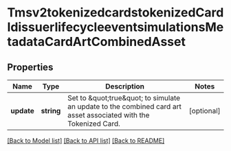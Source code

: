 # Tmsv2tokenizedcardstokenizedCardIdissuerlifecycleeventsimulationsMetadataCardArtCombinedAsset

## Properties
Name | Type | Description | Notes
------------ | ------------- | ------------- | -------------
**update** | **string** | Set to \&quot;true\&quot; to simulate an update to the combined card art asset associated with the Tokenized Card. | [optional] 

[[Back to Model list]](../README.md#documentation-for-models) [[Back to API list]](../README.md#documentation-for-api-endpoints) [[Back to README]](../README.md)


